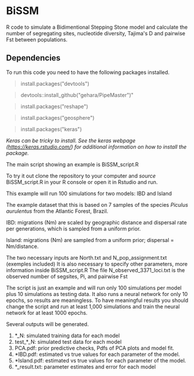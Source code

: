 # BiSSM
R code to simulate a Bidimentional Stepping Stone model and calculate the number of segregating sites, nucleotide diversity, Tajima's D and pairwise Fst between populations.

## Dependencies
 To run this code you need to have the following packages installed.
 > install.packages("devtools")
 
 > devtools::install_github("gehara/PipeMaster")" 
 
 > install.packages("reshape")
 
 > install.packages("geosphere")
 
 > install.packages("keras") 
 
 *Keras can be tricky to install. See the keras webpage (https://keras.rstudio.com/) for additional information on how to install the package.*
 

The main script showing an example is BiSSM_script.R

To try it out clone the repository to your computer and *source* BiSSM_script.R in your R console or open it in Rstudio and run.

This example will run 100 simulations for two models: IBD and Island

The example dataset that this is based on 7 samples of the species *Piculus aurulentus* from the Atlantic Forest, Brazil.

IBD: migrations (Nm) are scaled by geographic distance and dispersal rate per generations, which is sampled from a uniform prior.

Island: migrations (Nm) are sampled from a uniform prior; dispersal = Nm/distance.

The two necessary inputs are North.txt and N_pop_assignment.txt (exemples included)
It is also necessary to specify other parameters, more information inside BiSSM_script.R
The file N_observed_3371_loci.txt is the observed number of segsites, Pi, and pairwise Fst 

The script is just an example and will run only 100 simulations per model plus 10 simulations as testing data. It also runs a neural network for only 10 epochs, so results are meaningless. To have meaningful results you should change the script and run at least 1,000 simulations and train the neural network for at least 1000 epochs.   

Several outputs will be generated.

1) *_N: simulated training data for each model
2) test_*_N: simulated test data for each model
3) PCA.pdf: prior predictive checks, Pdfs of PCA plots and model fit.
4) *IBD.pdf: estimated vs true values for each parameter of the model.
5) *Island.pdf: estimated vs true values for each parameter of the model.
6) *_result.txt: parameter estimates and error for each model